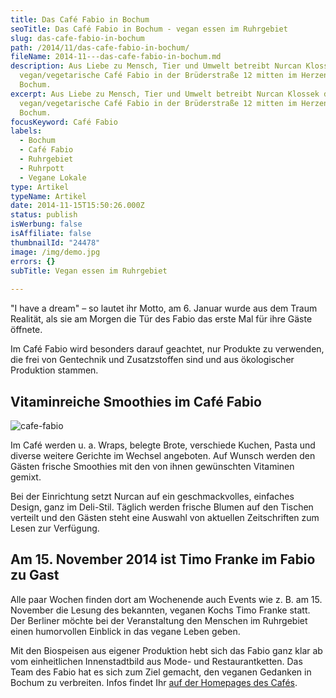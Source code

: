 ```yaml
---
title: Das Café Fabio in Bochum
seoTitle: Das Café Fabio in Bochum - vegan essen im Ruhrgebiet
slug: das-cafe-fabio-in-bochum
path: /2014/11/das-cafe-fabio-in-bochum/
fileName: 2014-11---das-cafe-fabio-in-bochum.md
description: Aus Liebe zu Mensch, Tier und Umwelt betreibt Nurcan Klossek das
  vegan/vegetarische Café Fabio in der Brüderstraße 12 mitten im Herzen von
  Bochum.
excerpt: Aus Liebe zu Mensch, Tier und Umwelt betreibt Nurcan Klossek das
  vegan/vegetarische Café Fabio in der Brüderstraße 12 mitten im Herzen von
  Bochum.
focusKeyword: Café Fabio
labels:
  - Bochum
  - Café Fabio
  - Ruhrgebiet
  - Ruhrpott
  - Vegane Lokale
type: Artikel
typeName: Artikel
date: 2014-11-15T15:50:26.000Z
status: publish
isWerbung: false
isAffiliate: false
thumbnailId: "24478"
image: /img/demo.jpg
errors: {}
subTitle: Vegan essen im Ruhrgebiet
  
---
```


"I have a dream" – so lautet ihr Motto, am 6. Januar wurde aus dem Traum
Realität, als sie am Morgen die Tür des Fabio das erste Mal für ihre Gäste
öffnete.

Im Café Fabio wird besonders darauf geachtet, nur Produkte zu verwenden, die
frei von Gentechnik und Zusatzstoffen sind und aus ökologischer Produktion
stammen.

## Vitaminreiche Smoothies im Café Fabio

![cafe-fabio](http://cardamonchai.com/wp-content/uploads/2019/06/Timo-Franke-im-Café-Fabio-400x566.jpg "Bildmaterial: Café Fabio Bochum")

Im Café werden u. a. Wraps, belegte Brote, verschiede Kuchen, Pasta und diverse
weitere Gerichte im Wechsel angeboten. Auf Wunsch werden den Gästen frische
Smoothies mit den von ihnen gewünschten Vitaminen gemixt.

Bei der Einrichtung setzt Nurcan auf ein geschmackvolles, einfaches Design, ganz
im Deli-Stil. Täglich werden frische Blumen auf den Tischen verteilt und den
Gästen steht eine Auswahl von aktuellen Zeitschriften zum Lesen zur Verfügung.

## Am 15. November 2014 ist Timo Franke im Fabio zu Gast

Alle paar Wochen finden dort am Wochenende auch Events wie z. B. am 15. November
die Lesung des bekannten, veganen Kochs Timo Franke statt. Der Berliner möchte
bei der Veranstaltung den Menschen im Ruhrgebiet einen humorvollen Einblick in
das vegane Leben geben.

Mit den Biospeisen aus eigener Produktion hebt sich das Fabio ganz klar ab vom
einheitlichen Innenstadtbild aus Mode- und Restaurantketten. Das Team des Fabio
hat es sich zum Ziel gemacht, den veganen Gedanken in Bochum zu verbreiten.
Infos findet Ihr [auf der Homepages des Cafés](https://www.cafefabio.com).

  